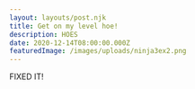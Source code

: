 ```yaml
---
layout: layouts/post.njk
title: Get on my level hoe!
description: HOES
date: 2020-12-14T08:00:00.000Z
featuredImage: /images/uploads/ninja3ex2.png
---
```

FIXED IT!
